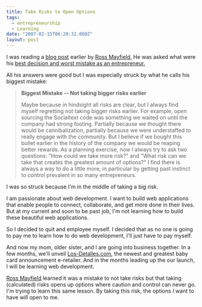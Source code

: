 ```yaml
---
title: Take Risks to Open Options
tags:
  - entrepreneurship
  - Learning
date: "2007-02-15T06:20:32.000Z"
layout: post
---
```


I was reading a [blog post][0] earlier by [Ross Mayfield.][1] He was asked what were his [best decision and worst mistake as an entrepreneur.][0]  
  
All his answers were good but I was especially struck by what he calls his biggest mistake:  

> **Biggest Mistake -- Not taking bigger risks earlier**  
>   
> Maybe because in hindsight all risks are clear, but I always find myself regretting not taking bigger risks earlier. For example, open sourcing the Socialtext code was something we waited on until the company had strong footing. Partially because we thought there would be cannibalization, partially because we were understaffed to really engage with the community. But I believe if we bought this bullet earlier in the history of the company we would be reaping better rewards. As a planning exercise, now I always try to ask two questions: "How could we take more risk?" and "What risk can we take that creates the greatest amount of options?" I find there is always a way to do a little more, in particular by getting past instinct to control prevalent in so many entrepreneurs.

  
I was so struck because I'm in the middle of taking a big risk.  
  
I am passionate about web development. I want to build web applications that enable people to connect, collaborate, and get more done in their lives. But at my current and soon to be past job, I'm not learning how to build these beautiful web applications.  
  
So I decided to quit and employee myself. I decided that as no one is going to pay me to learn how to do web development, I'll just have to pay myself.  
  
And now my mom, older sister, and I are going into business together. In a few months, we'll unveil [Los-Detalles.com][2], the newest and greatest baby card announcement e-retailer. And in the months leading up the our launch, I will be learning web development.  
  
[Ross Mayfield][3] learned it was a mistake to not take risks but that taking (calculated) risks opens up options where caution and control can never go. I'm trying to learn this same lesson. By taking this risk, the options _I_ want to have will open to me.

[0]: http://ross.typepad.com/blog/2007/02/entrepreneur_hi.html
[1]: http://ross.typepad.com/blog/
[2]: http://www.los-detalles.com
[3]: http://www.en.wikipedia.org/wiki/Ross_Mayfield